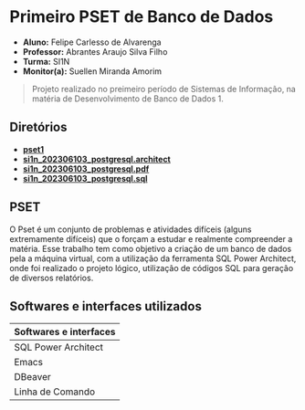# Primeiro PSET de Banco de Dados 

* **Aluno:** Felipe Carlesso de Alvarenga 
* **Professor:** Abrantes Araujo Silva Filho
* **Turma:** SI1N
* **Monitor(a):** Suellen Miranda Amorim

> Projeto realizado no preimeiro período de Sistemas de Informação, na matéria de Desenvolvimento de Banco de Dados 1.

## Diretórios 
- **[pset1](https://github.com/FelipeCarlesso/uvv_bd1_si1n/tree/main/pset1)**
- **[si1n_202306103_postgresql.architect](https://github.com/FelipeCarlesso/uvv_bd1_si1n/blob/main/pset1/si1n_202306103_postgresql.architect)**
- **[si1n_202306103_postgresql.pdf](https://github.com/FelipeCarlesso/uvv_bd1_si1n/blob/main/pset1/si1n_202306103_postgresql.pdf)**
- **[si1n_202306103_postgresql.sql]()**

## PSET 
O Pset é um conjunto de problemas e atividades difíceis (alguns extremamente difíceis) que o forçam a estudar e realmente compreender a matéria.
Esse trabalho tem como objetivo a criação de um banco de dados pela a máquina virtual, com a utilização da ferramenta SQL Power Architect, onde foi realizado o projeto lógico, utilização de códigos SQL para geração de diversos relatórios.

## Softwares e interfaces utilizados 
| Softwares e interfaces|
|-----------------------|
| SQL Power Architect   |
| Emacs                 |
| DBeaver               |
| Linha de Comando      |
